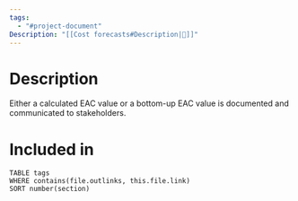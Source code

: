 ```yaml
---
tags:
  - "#project-document"
Description: "[[Cost forecasts#Description|📝]]"
---
```

# Description
Either a calculated EAC value or a bottom-up EAC value is documented and communicated to stakeholders.
# Included in
```dataview
TABLE tags
WHERE contains(file.outlinks, this.file.link)
SORT number(section)
```
